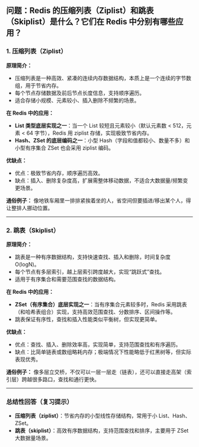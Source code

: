 ## 问题：Redis 的压缩列表（Ziplist）和跳表（Skiplist）是什么？它们在 Redis 中分别有哪些应用？

### 1. 压缩列表（Ziplist）

**原理简介：**
- 压缩列表是一种高效、紧凑的连续内存数据结构，本质上是一个连续的字节数组，用于节省内存。
- 每个节点存储数据及前后节点长度信息，支持顺序遍历。
- 适合存储小规模、元素较小、插入删除不频繁的场景。

**在 Redis 中的应用：**
- **List 类型底层实现之一**：当一个 List 较短且元素较小（默认元素数 < 512，元素 < 64 字节），Redis 用 ziplist 存储，实现极致节省内存。
- **Hash、ZSet 的底层编码之一**：小型 Hash（字段和值都较小、数量不多）和小型有序集合 ZSet 也会采用 ziplist 编码。

**优缺点：**
- 优点：极致节省内存，顺序遍历高效。
- 缺点：插入、删除复杂度高，扩展需整体移动数据，不适合大数据量/频繁变更场景。

**通俗例子：**
像地铁车厢里一排排紧挨着坐的人，省空间但要插进/移出某个人，得让整排人挪动位置。

---

### 2. 跳表（Skiplist）

**原理简介：**
- 跳表是一种有序数据结构，支持快速查找、插入和删除，时间复杂度 O(logN)。
- 每个节点有多层索引，越上层索引跨度越大，实现“跳跃式”查找。
- 适用于有序集合和需要范围查找的数据结构。

**在 Redis 中的应用：**
- **ZSet（有序集合）底层实现之一**：当有序集合元素较多时，Redis 采用跳表（和哈希表组合）实现，支持高效范围查找、分数排序、区间操作等。
- 跳表保证有序性，查找和插入性能类似平衡树，但实现更简单。

**优缺点：**
- 优点：查找、插入、删除效率高，实现简单，支持范围查找和有序遍历。
- 缺点：比简单链表或数组略耗内存；极端情况下性能略低于红黑树等，但实际表现优秀。

**通俗例子：**
像多层立交桥，不仅可以一层一层走（链表），还可以直接走高架（索引层）跨越很多路口，查找和通行更快。

---

### 总结性回答（复习提示）

- **压缩列表（ziplist）**：节省内存的小型线性存储结构，常用于小 List、Hash、ZSet。
- **跳表（skiplist）**：高效有序数据结构，支持范围查找和排序，主要用于 ZSet 大数据量场景。